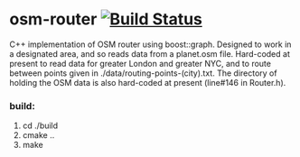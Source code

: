 # osm-router [![Build Status](https://travis-ci.org/mpadge/osm-router.svg?branch=master)](https://travis-ci.org/mpadge/osm-router)

C++ implementation of OSM router using boost::graph. Designed to work in a designated area, and so reads data from a planet.osm file. Hard-coded
at present to read data for greater London and greater NYC, and to route between points given in ./data/routing-points-(city).txt. The directory
of holding the OSM data is also hard-coded at present (line#146 in Router.h).

### build:
1. cd ./build  
2. cmake ..  
3. make
